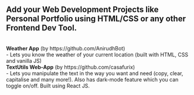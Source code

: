 ## Add your Web Development Projects like Personal Portfolio using HTML/CSS or any other Frontend Dev Tool.
<br>
<b>Weather App</b> (by https://github.com/AnirudhBot)
<br>
- Lets you know the weather of your current location (built with HTML, CSS and vanilla JS)
<br>
<b>TextUtils Web-App</b> (by https://github.com/casafurix)
<br>
- Lets you manipulate the text in the way you want and need (copy, clear, capitalise and many more!). Also has dark-mode feature which you can toggle on/off. Built using React JS.
